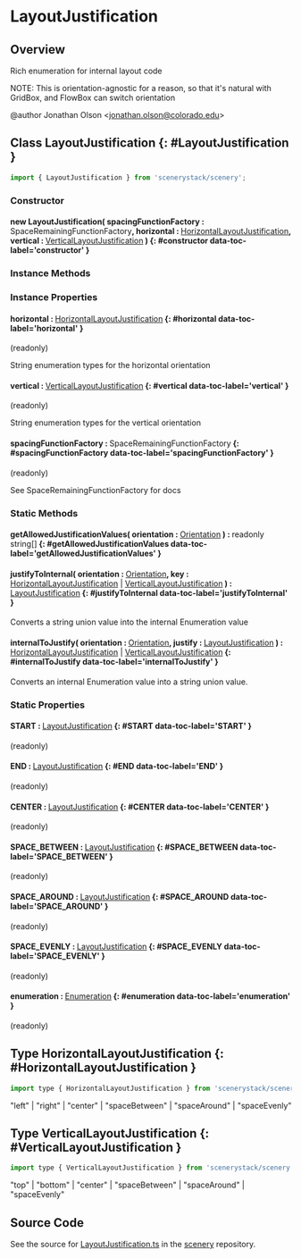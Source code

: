 # LayoutJustification

## Overview

Rich enumeration for internal layout code

NOTE: This is orientation-agnostic for a reason, so that it's natural with GridBox, and FlowBox can switch
orientation

@author Jonathan Olson &lt;jonathan.olson@colorado.edu&gt;

## Class LayoutJustification {: #LayoutJustification }


```js
import { LayoutJustification } from 'scenerystack/scenery';
```
### Constructor

#### new LayoutJustification( spacingFunctionFactory : <span style="font-weight: 400;">SpaceRemainingFunctionFactory</span>, horizontal : <span style="font-weight: 400;">[HorizontalLayoutJustification](../scenery/LayoutJustification.md#HorizontalLayoutJustification)</span>, vertical : <span style="font-weight: 400;">[VerticalLayoutJustification](../scenery/LayoutJustification.md#VerticalLayoutJustification)</span> ) {: #constructor data-toc-label='constructor' }

### Instance Methods



### Instance Properties

#### horizontal : <span style="font-weight: 400;">[HorizontalLayoutJustification](../scenery/LayoutJustification.md#HorizontalLayoutJustification)</span> {: #horizontal data-toc-label='horizontal' }

(readonly)

String enumeration types for the horizontal orientation

#### vertical : <span style="font-weight: 400;">[VerticalLayoutJustification](../scenery/LayoutJustification.md#VerticalLayoutJustification)</span> {: #vertical data-toc-label='vertical' }

(readonly)

String enumeration types for the vertical orientation

#### spacingFunctionFactory : <span style="font-weight: 400;">SpaceRemainingFunctionFactory</span> {: #spacingFunctionFactory data-toc-label='spacingFunctionFactory' }

(readonly)

See SpaceRemainingFunctionFactory for docs

### Static Methods

#### getAllowedJustificationValues( orientation : <span style="font-weight: 400;">[Orientation](../phet-core/Orientation.md)</span> ) : <span style="font-weight: 400;">readonly <span style="color: hsla(calc(var(--md-hue) + 180deg),80%,40%,1);">string</span>[]</span> {: #getAllowedJustificationValues data-toc-label='getAllowedJustificationValues' }

#### justifyToInternal( orientation : <span style="font-weight: 400;">[Orientation](../phet-core/Orientation.md)</span>, key : <span style="font-weight: 400;">[HorizontalLayoutJustification](../scenery/LayoutJustification.md#HorizontalLayoutJustification) | [VerticalLayoutJustification](../scenery/LayoutJustification.md#VerticalLayoutJustification)</span> ) : <span style="font-weight: 400;">[LayoutJustification](../scenery/LayoutJustification.md)</span> {: #justifyToInternal data-toc-label='justifyToInternal' }

Converts a string union value into the internal Enumeration value

#### internalToJustify( orientation : <span style="font-weight: 400;">[Orientation](../phet-core/Orientation.md)</span>, justify : <span style="font-weight: 400;">[LayoutJustification](../scenery/LayoutJustification.md)</span> ) : <span style="font-weight: 400;">[HorizontalLayoutJustification](../scenery/LayoutJustification.md#HorizontalLayoutJustification) | [VerticalLayoutJustification](../scenery/LayoutJustification.md#VerticalLayoutJustification)</span> {: #internalToJustify data-toc-label='internalToJustify' }

Converts an internal Enumeration value into a string union value.

### Static Properties

#### START : <span style="font-weight: 400;">[LayoutJustification](../scenery/LayoutJustification.md)</span> {: #START data-toc-label='START' }

(readonly)

#### END : <span style="font-weight: 400;">[LayoutJustification](../scenery/LayoutJustification.md)</span> {: #END data-toc-label='END' }

(readonly)

#### CENTER : <span style="font-weight: 400;">[LayoutJustification](../scenery/LayoutJustification.md)</span> {: #CENTER data-toc-label='CENTER' }

(readonly)

#### SPACE_BETWEEN : <span style="font-weight: 400;">[LayoutJustification](../scenery/LayoutJustification.md)</span> {: #SPACE_BETWEEN data-toc-label='SPACE_BETWEEN' }

(readonly)

#### SPACE_AROUND : <span style="font-weight: 400;">[LayoutJustification](../scenery/LayoutJustification.md)</span> {: #SPACE_AROUND data-toc-label='SPACE_AROUND' }

(readonly)

#### SPACE_EVENLY : <span style="font-weight: 400;">[LayoutJustification](../scenery/LayoutJustification.md)</span> {: #SPACE_EVENLY data-toc-label='SPACE_EVENLY' }

(readonly)

#### enumeration : <span style="font-weight: 400;">[Enumeration](../phet-core/Enumeration.md)</span> {: #enumeration data-toc-label='enumeration' }

(readonly)



## Type HorizontalLayoutJustification {: #HorizontalLayoutJustification }


```js
import type { HorizontalLayoutJustification } from 'scenerystack/scenery';
```


"left" | "right" | "center" | "spaceBetween" | "spaceAround" | "spaceEvenly"



## Type VerticalLayoutJustification {: #VerticalLayoutJustification }


```js
import type { VerticalLayoutJustification } from 'scenerystack/scenery';
```


"top" | "bottom" | "center" | "spaceBetween" | "spaceAround" | "spaceEvenly"



## Source Code

See the source for [LayoutJustification.ts](https://github.com/phetsims/scenery/blob/main/js/layout/LayoutJustification.ts) in the [scenery](https://github.com/phetsims/scenery) repository.
